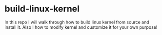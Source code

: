 # build-linux-kernel
In this repo I will walk through how to build linux kernel from source and install it. Also I  how to modify kernel and customize it for your own purpose!
